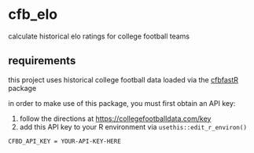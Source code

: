 # cfb_elo

calculate historical elo ratings for college football teams

## requirements

this project uses historical college football data loaded via the [cfbfastR](https://cfbfastr.sportsdataverse.org) package

in order to make use of this package, you must first obtain an API key:

1. follow the directions at https://collegefootballdata.com/key
2. add this API key to your R environment via `usethis::edit_r_environ()`

`CFBD_API_KEY = YOUR-API-KEY-HERE`